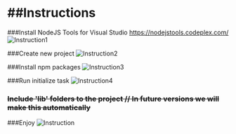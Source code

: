 ##Instructions
================================

###Install NodeJS Tools for Visual Studio
https://nodejstools.codeplex.com/
![Instruction1](http://i.imgur.com/j6cbceG.png)

###Create new project
![Instruction2](http://i.imgur.com/04BYe79.png)

###Install npm packages
![Instruction3](http://i.imgur.com/gKst68A.png)

###Run initialize task
![Instruction4](http://i.imgur.com/EW5oK51.png)

### ~~Include 'lib' folders to the project // In future versions we will make this automatically~~

###Enjoy
![Instruction](http://i.imgur.com/DAG1g0x.png)